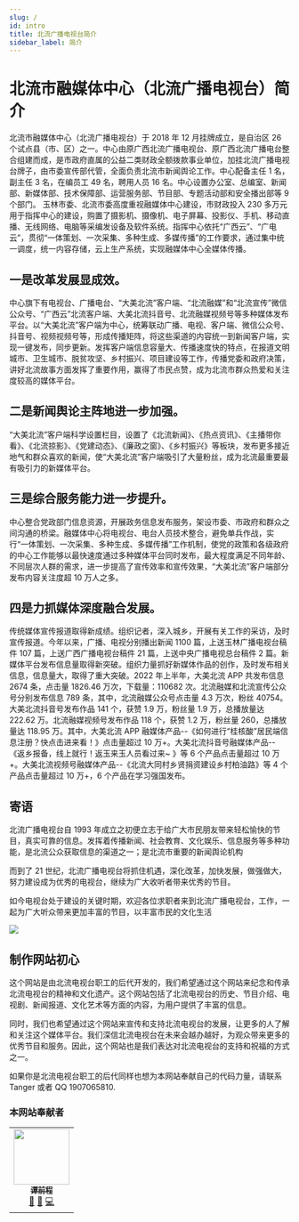 ```yaml
---
slug: /
id: intro
title: 北流广播电视台简介
sidebar_label: 简介
---
```


# 北流市融媒体中心（北流广播电视台）简介

北流市融媒体中心（北流广播电视台）于 2018 年 12 月挂牌成立，是自治区 26 个试点县（市、区）之一。中心由原广西北流广播电视台、原广西北流广播电台整合组建而成，是市政府直属的公益二类财政全额拨款事业单位，加挂北流广播电视台牌子，由市委宣传部代管，全面负责北流市新闻舆论工作。中心配备主任 1 名，副主任 3 名，在编员工 49 名，聘用人员 16 名。中心设置办公室、总编室、新闻部、新媒体部、技术保障部、运营服务部、节目部、专题活动部和安全播出部等 9 个部门。
玉林市委、北流市委高度重视融媒体中心建设，市财政投入 230 多万元用于指挥中心的建设，购置了摄影机、摄像机、电子屏幕、投影仪、手机、移动直播、无线网络、电脑等采编发设备及软件系统。指挥中心依托“广西云”、“广电云”，贯彻“一体策划、一次采集、多种生成、多媒传播”的工作要求，通过集中统一调度，统一内容存储，云上生产系统，实现融媒体中心全媒体传播。

## 一是改革发展显成效。

中心旗下有电视台、广播电台、“大美北流”客户端、“北流融媒”和“北流宣传”微信公众号、“广西云”北流客户端、大美北流抖音号、北流融媒视频号等多种媒体发布平台。以“大美北流”客户端为中心，统筹联动广播、电视、客户端、微信公众号、抖音号、视频视频号等，形成传播矩阵，将这些渠道的内容统一到新闻客户端，实现一键发布，同步更新。发挥客户端信息容量大、传播速度快的特点，在报道文明城市、卫生城市、脱贫攻坚、乡村振兴、项目建设等工作，传播党委和政府决策，讲好北流故事方面发挥了重要作用，赢得了市民点赞，成为北流市群众热爱和关注度较高的媒体平台。

## 二是新闻舆论主阵地进一步加强。

“大美北流”客户端科学设置栏目，设置了《北流新闻》、《热点资讯》、《主播带你看》、《北流掠影》、《党建动态》、《廉政之窗》、《乡村振兴》等板块，发布更多接近地气和群众喜欢的新闻，使“大美北流”客户端吸引了大量粉丝，成为北流最重要最有吸引力的新媒体平台。

## 三是综合服务能力进一步提升。

中心整合党政部门信息资源，开展政务信息发布服务，架设市委、市政府和群众之间沟通的桥梁。融媒体中心将电视台、电台人员技术整合，避免单兵作战，实行“一体策划、一次采集、多种生成、多媒传播”工作机制，使党的政策和各级政府的中心工作能够以最快速度通过多种媒体平台同时发布，最大程度满足不同年龄、不同层次人群的需求，进一步提高了宣传效率和宣传效果，“大美北流”客户端部分发布内容关注度超 10 万人之多。

## 四是力抓媒体深度融合发展。

传统媒体宣传报道取得新成绩。组织记者，深入城乡，开展有关工作的采访，及时宣传报道。今年以来，广播、电视分别播出新闻 1100 篇，上送玉林广播电视台稿件 107 篇，上送广西广播电视台稿件 21 篇，上送中央广播电视总台稿件 2 篇。新媒体平台发布信息量取得新突破。组织力量抓好新媒体作品的创作，及时发布相关信息，信息量大，取得了重大突破。2022 年上半年，大美北流 APP 共发布信息 2674 条，点击量 1826.46 万次，下载量：110682 次。北流融媒和北流宣传公众号分别发布信息 789 条，其中，北流融媒公众号点击量 4.3 万次，粉丝 40754。大美北流抖音号发布作品 141 个，获赞 1.9 万，粉丝量 1.9 万，总播放量达 222.62 万。北流融媒视频号发布作品 118 个，获赞 1.2 万，粉丝量 260，总播放量达 118.95 万。其中，大美北流 APP 融媒体产品--《如何进行“桂核酸”居民端信息注册？快点击进来看！》点击量超过 10 万+。大美北流抖音号融媒体产品--《返乡报备，线上就行！返玉来玉人员看过来~ 》等 6 个产品点击量超过 10 万+。大美北流视频号融媒体产品--《北流大同村乡贤捐资建设乡村柏油路》等 4 个产品点击量超过 10 万+，6 个产品在学习强国发布。

## 寄语

北流广播电视台自 1993 年成立之初便立志于给广大市民朋友带来轻松愉快的节目，真实可靠的信息。发挥着传播新闻、社会教育、文化娱乐、信息服务等多种功能，是北流公众获取信息的渠道之一；是北流市重要的新闻舆论机构

而到了 21 世纪，北流广播电视台将抓住机遇，深化改革，加快发展，做强做大，努力建设成为优秀的电视台，继续为广大收听者带来优秀的节目。

如今电视台处于建设的关键时期，欢迎各位求职者来到北流广播电视台，工作，一起为广大听众带来更加丰富的节目，以丰富市民的文化生活

![](https://img1.baidu.com/it/u=6643589,448178770&fm=253&fmt=auto&app=138&f=JPEG?w=480&h=640)

## 制作网站初心

这个网站是由北流电视台职工的后代开发的，我们希望通过这个网站来纪念和传承北流电视台的精神和文化遗产。这个网站包括了北流电视台的历史、节目介绍、电视剧、新闻报道、文化艺术等方面的内容，为用户提供了丰富的信息。

同时，我们也希望通过这个网站来宣传和支持北流电视台的发展，让更多的人了解和关注这个媒体平台。我们深信北流电视台在未来会越办越好，为观众带来更多的优秀节目和服务。因此，这个网站也是我们表达对北流电视台的支持和祝福的方式之一。

如果你是北流电视台职工的后代同样也想为本网站奉献自己的代码力量，请联系 Tanger 或者 QQ 1907065810.

### 本网站奉献者

<table>
  <tr>
    <td align="center"><a href="https://redhat123456.github.io/"><img src="https://avatars.githubusercontent.com/u/57751257?v=4?s=100" width="100px;" alt=""/><br /><sub><b>谭前程</b></sub></a><br /><a href="https://github.com/seven-innovation-base/official-website/commits?author=redhat123456" title="Documentation">📖</a> <a href="#maintenance-redhat123456" title="Maintenance">🚧</a> <a href="#maintenance-redhat123456" title="Maintenance">💻</a></td>
  
  </tr>
</table>
